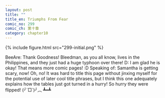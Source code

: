 ```yaml
---
layout: post
title: ""
title_en: Triumphs From Fear
comic_no: 299
comic_ch: 第十章
category: chapter10
---
```

{% include figure.html src="299-initial.png" %}

BeeAre: Thank Goodness! Bleedman, as you all know, lives in the Philippines, and they just had a huge typhoon over there! D: I am glad he is okay! That means more comic pages! :D Speaking of: Samantha is getting scary, now! Oh, no! It was hard to title this page without jinxing myself for the potential use of later cool title phrases, but I think this one adequately explains how the tables just got turned in a hurry! So hurry they were flipped! (╯`□´)╯︵ ┻━┻

